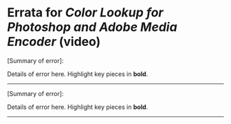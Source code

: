 # Errata for *Color Lookup for Photoshop and Adobe Media Encoder* (video)

[Summary of error]:
 
Details of error here. Highlight key pieces in **bold**.

***

[Summary of error]:
 
Details of error here. Highlight key pieces in **bold**.

***